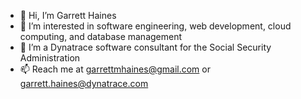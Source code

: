 - 👋 Hi, I’m Garrett Haines
- 👀 I’m interested in software engineering, web development, cloud computing, and database management
- 🌱 I’m a Dynatrace software consultant for the Social Security Administration
- 📫 Reach me at garrettmhaines@gmail.com or garrett.haines@dynatrace.com

<!---
garretthaines/garretthaines is a ✨ special ✨ repository because its `README.md` (this file) appears on your GitHub profile.
You can click the Preview link to take a look at your changes.
--->
